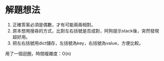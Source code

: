 # 解題想法
1. 正確答案必須是偶數，才有可能兩兩相對。
2. 原本想用搜尋的方式，比對左右括號是否成對，阿狗提示stack後，突然發現超好用。
3. 把左右括號用dict儲存，左括號為key，右括號為value，方便比較。

用了一個迴圈，時間複雜度：O(n)